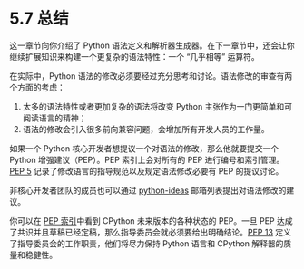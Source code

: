 # 5.7 总结

这一章节向你介绍了 Python 语法定义和解析器生成器。在下一章节中，还会让你继续扩展知识来构建一个更复杂的语法特性：一个 “几乎相等” 运算符。

在实际中，Python 语法的修改必须要经过充分思考和讨论。语法修改的审查有两个方面的考虑：

1. 太多的语法特性或者更加复杂的语法将改变 Python 主张作为一门更简单和可阅读语言的精神；
2. 语法的修改会引入很多前向兼容问题，会增加所有开发人员的工作量。

如果一个 Python 核心开发者想提议一个对语法的修改，那么他就要提交一个 Python 增强建议（PEP）。PEP 索引上会对所有的 PEP 进行编号和索引管理。[PEP 5](https://peps.python.org/pep-0005/) 记录了修改语言的指导规范以及规定语法修改必要有 PEP 的提议讨论。

非核心开发者团队的成员也可以通过 [python-ideas](https://www.python.org/community/lists/) 邮箱列表提出对语法修改的建议。

你可以在 [PEP 索引](https://peps.python.org/)中看到 CPython 未来版本的各种状态的 PEP。一旦 PEP 达成了共识并且草稿已经定稿，那么指导委员会就必须要给出明确结论。[PEP 13](https://peps.python.org/pep-0013/) 定义了指导委员会的工作职责，他们将尽力保持 Python 语言和 CPython 解释器的质量和稳健性。
